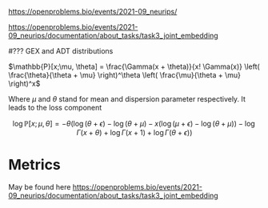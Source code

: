 https://openproblems.bio/events/2021-09_neurips/

https://openproblems.bio/events/2021-09_neurips/documentation/about_tasks/task3_joint_embedding

#??? GEX and ADT distributions

$\mathbb{P}[x;\mu, \theta] = \frac{\Gamma(x + \theta)}{x! \Gamma(x)} \left( \frac{\theta}{\theta + \mu} \right)^\theta \left( \frac{\mu}{\theta + \mu} \right)^x$

Where $\mu$ and $\theta$ stand for mean and dispersion parameter respectively. It leads to the loss component

$$\log \mathbb{P}[x;\mu, \theta] = -\theta(\log (\theta + \epsilon) - \log(\theta + \mu) - x (\log (\mu + \epsilon) - \log (\theta + \mu)) - \log\Gamma(x + \theta) + \log\Gamma(x + 1) + \log\Gamma(\theta + \epsilon))$$
<!-- ![alt text](image-3.png) -->

# Metrics
May be found here
https://openproblems.bio/events/2021-09_neurips/documentation/about_tasks/task3_joint_embedding